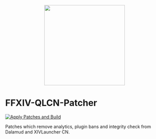 <p align="center">
  <img width="256" height="256" src="https://repository-images.githubusercontent.com/835197623/90745e81-40af-48c2-aaac-1c335ac079cf">
</p>

# FFXIV-QLCN-Patcher

[![Apply Patches and Build](https://github.com/HirotaZX/FFXIV-QLCN-Patcher/actions/workflows/apply-patches-and-build.yml/badge.svg)](https://nightly.link/HirotaZX/FFXIV-QLCN-Patcher/workflows/apply-patches-and-build/main/patched-artifact)

Patches which remove analytics, plugin bans and integrity check from Dalamud and XIVLauncher CN.